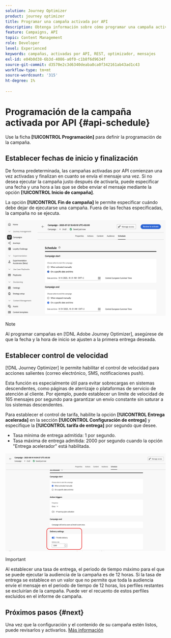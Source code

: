 ```yaml
---
solution: Journey Optimizer
product: journey optimizer
title: Programar una campaña activada por API
description: Obtenga información sobre cómo programar una campaña activada por API.
feature: Campaigns, API
topic: Content Management
role: Developer
level: Experienced
keywords: campañas, activadas por API, REST, optimizador, mensajes
exl-id: e04b0d38-6b3d-4086-a0f0-c1b8f6d9634f
source-git-commit: d3570e2c3d6340deaba8ca0f342161ab43ad1c43
workflow-type: tm+mt
source-wordcount: '315'
ht-degree: 1%

---
```


# Programación de la campaña activada por API {#api-schedule}

Use la ficha **[!UICONTROL Programación]** para definir la programación de la campaña.

## Establecer fechas de inicio y finalización

De forma predeterminada, las campañas activadas por API comienzan una vez activadas y finalizan en cuanto se envía el mensaje una vez. Si no desea ejecutar la campaña justo después de activarla, puede especificar una fecha y una hora a las que se debe enviar el mensaje mediante la opción **[!UICONTROL Inicio de campaña]**.

La opción **[!UICONTROL Fin de campaña]** le permite especificar cuándo debe dejar de ejecutarse una campaña. Fuera de las fechas especificadas, la campaña no se ejecuta.

![](assets/api-triggered-schedule.png)

>[!NOTE]
>
>Al programar campañas en [!DNL Adobe Journey Optimizer], asegúrese de que la fecha y la hora de inicio se ajusten a la primera entrega deseada.

## Establecer control de velocidad

[!DNL Journey Optimizer] le permite habilitar el control de velocidad para acciones salientes (correo electrónico, SMS, notificaciones push).

Esta función es especialmente útil para evitar sobrecargas en sistemas descendentes, como páginas de aterrizaje o plataformas de servicio de atención al cliente. Por ejemplo, puede establecer un límite de velocidad de 165 mensajes por segundo para garantizar un envío constante sin saturar a los sistemas descendentes.

Para establecer el control de tarifa, habilite la opción **[!UICONTROL Entrega acelerada]** en la sección **[!UICONTROL Configuración de entrega]** y especifique la **[!UICONTROL tarifa de entrega]** por segundo que desee.

* Tasa mínima de entrega admitida: 1 por segundo.
* Tasa máxima de entrega admitida: 2000 por segundo cuando la opción &quot;Entrega acelerador&quot; está habilitada.

![](assets/throttling-rate-control.png)

>[!IMPORTANT]
>
>Al establecer una tasa de entrega, el periodo de tiempo máximo para el que se puede ejecutar la audiencia de la campaña es de 12 horas. Si la tasa de entrega se establece en un valor que no permite que toda la audiencia envíe el mensaje en el periodo de tiempo de 12 horas, los perfiles restantes se excluirían de la campaña. Puede ver el recuento de estos perfiles excluidos en el informe de campaña.

## Próximos pasos {#next}

Una vez que la configuración y el contenido de su campaña estén listos, puede revisarlos y activarlos. [Más información](../campaigns/review-activate-api-triggered-campaign.md)
